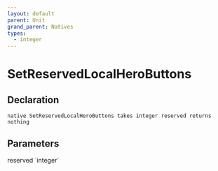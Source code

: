 ```yaml
---
layout: default
parent: Unit
grand_parent: Natives
types:
  - integer
---
```


# SetReservedLocalHeroButtons

## Declaration

```
native SetReservedLocalHeroButtons takes integer reserved returns nothing
```

## Parameters
<dl>
  <dt>reserved `integer`</dt>
  <dd></dd>
</dl>
